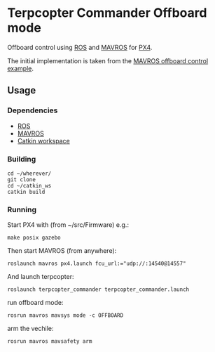 
# Terpcopter Commander Offboard mode

Offboard control using [ROS](http://www.ros.org) and [MAVROS](https://github.com/mavlink/mavros) for [PX4](https://github.com/PX4/Firmware).

The initial implementation is taken from the [MAVROS offboard control example](http://dev.px4.io/ros-mavros-offboard.html).

## Usage

### Dependencies

- [ROS](http://www.ros.org)
- [MAVROS](https://github.com/mavlink/mavros)
- [Catkin workspace](http://wiki.ros.org/catkin/Tutorials/create_a_workspace)

### Building

```
cd ~/wherever/
git clone 
cd ~/catkin_ws
catkin build
```

### Running

Start PX4 with (from ~/src/Firmware) e.g.:
```
make posix gazebo
```

Then start MAVROS (from anywhere):

```
roslaunch mavros px4.launch fcu_url:="udp://:14540@14557"
```

And launch terpcopter:
```
roslaunch terpcopter_commander terpcopter_commander.launch
```
run offboard mode:
```
rosrun mavros mavsys mode -c OFFBOARD
```
arm the vechile:
```
rosrun mavros mavsafety arm
```